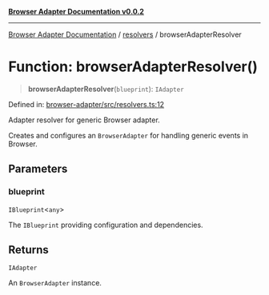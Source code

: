 [**Browser Adapter Documentation v0.0.2**](../../README.md)

***

[Browser Adapter Documentation](../../modules.md) / [resolvers](../README.md) / browserAdapterResolver

# Function: browserAdapterResolver()

> **browserAdapterResolver**(`blueprint`): `IAdapter`

Defined in: [browser-adapter/src/resolvers.ts:12](https://github.com/stonemjs/browser-adapter/blob/6ef18a8abc30e2ff2b6f68150987322f98457246/src/resolvers.ts#L12)

Adapter resolver for generic Browser adapter.

Creates and configures an `BrowserAdapter` for handling generic events in Browser.

## Parameters

### blueprint

`IBlueprint`\<`any`\>

The `IBlueprint` providing configuration and dependencies.

## Returns

`IAdapter`

An `BrowserAdapter` instance.
